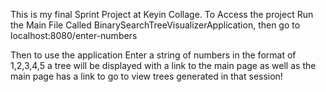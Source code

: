 This is my final Sprint Project at Keyin Collage. To Access the project Run the Main File Called BinarySearchTreeVisualizerApplication, then go to localhost:8080/enter-numbers

Then to use the application Enter a string of numbers in the format of 1,2,3,4,5 a tree will be displayed with a link to the main page as well as the main page
has a link to go to view trees generated in that session!
